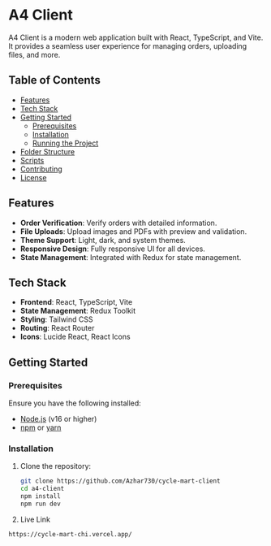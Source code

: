 # A4 Client

A4 Client is a modern web application built with React, TypeScript, and Vite. It provides a seamless user experience for managing orders, uploading files, and more.

## Table of Contents

- [Features](#features)
- [Tech Stack](#tech-stack)
- [Getting Started](#getting-started)
  - [Prerequisites](#prerequisites)
  - [Installation](#installation)
  - [Running the Project](#running-the-project)
- [Folder Structure](#folder-structure)
- [Scripts](#scripts)
- [Contributing](#contributing)
- [License](#license)

## Features

- **Order Verification**: Verify orders with detailed information.
- **File Uploads**: Upload images and PDFs with preview and validation.
- **Theme Support**: Light, dark, and system themes.
- **Responsive Design**: Fully responsive UI for all devices.
- **State Management**: Integrated with Redux for state management.

## Tech Stack

- **Frontend**: React, TypeScript, Vite
- **State Management**: Redux Toolkit
- **Styling**: Tailwind CSS
- **Routing**: React Router
- **Icons**: Lucide React, React Icons

## Getting Started

### Prerequisites

Ensure you have the following installed:

- [Node.js](https://nodejs.org/) (v16 or higher)
- [npm](https://www.npmjs.com/) or [yarn](https://yarnpkg.com/)

### Installation

1. Clone the repository:

   ```bash
   git clone https://github.com/Azhar730/cycle-mart-client
   cd a4-client
   npm install
   npm run dev

2. Live Link
  ```bash
  https://cycle-mart-chi.vercel.app/